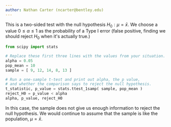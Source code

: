 ```yaml
---
author: Nathan Carter (ncarter@bentley.edu)
---
```


This is a two-sided test with the null hypothesis $H_0:\mu=\bar x$.
We choose a value $0\leq\alpha\leq1$ as the probability of a Type I error
(false positive, finding we should reject $H_0$ when it's actually true.)

```python
from scipy import stats

# Replace these first three lines with the values from your situation.
alpha = 0.05
pop_mean = 10
sample = [ 9, 12, 14, 8, 13 ]

# Run a one-sample t-test and print out alpha, the p value,
# and whether the comparison says to reject the null hypothesis.
t_statistic, p_value = stats.ttest_1samp( sample, pop_mean )
reject_H0 = p_value < alpha
alpha, p_value, reject_H0
```

In this case, the sample does not give us enough information to reject
the null hypothesis.  We would continue to assume that the sample is like
the population, $\mu=\bar x$.
